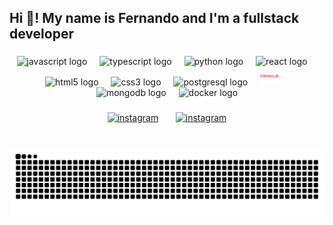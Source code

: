 <h2 align="left">Hi 👋! My name is Fernando and I'm a fullstack developer</h2>

###

<!--
<div align="center">
  <img src="https://github-readme-stats-taupe-sigma.vercel.app/api/top-langs?username=fernando-ravaneli&locale=en&hide_title=false&layout=compact&card_width=320&langs_count=6&theme=dracula&hide_border=true" height="150" alt="languages graph"  />
  <img src="https://github-readme-streak-stats-nine-sandy.vercel.app?user=fernando-ravaneli&theme=dracula&hide_border=true&border_radius=5&mode=weekly&exclude_days=Sun%2CSat" height="150" alt="GitHub Streak" /></a>
</div>
-->

###

<div align="center">
  <img src="https://cdn.jsdelivr.net/gh/devicons/devicon/icons/javascript/javascript-original.svg" height="30" alt="javascript logo"  />
  <img width="12" />
  <img src="https://cdn.jsdelivr.net/gh/devicons/devicon/icons/typescript/typescript-original.svg" height="30" alt="typescript logo"  />
  <img width="12" />
  <img src="https://cdn.jsdelivr.net/gh/devicons/devicon/icons/python/python-original.svg" height="30" alt="python logo"  />
  <img width="12" />
  <img src="https://cdn.simpleicons.org/react/61DAFB" height="30" alt="react logo"  />
  <img width="12" />
  <img src="https://cdn.jsdelivr.net/gh/devicons/devicon/icons/html5/html5-original.svg" height="30" alt="html5 logo"  />
  <img width="12" />
  <img src="https://cdn.jsdelivr.net/gh/devicons/devicon/icons/css3/css3-original.svg" height="30" alt="css3 logo"  />
  <img width="12" />
  <img src="https://cdn.simpleicons.org/postgresql/4169E1" height="30" alt="postgresql logo"  />
  <img width="12" />
  <img src="https://raw.githubusercontent.com/devicons/devicon/master/icons/oracle/oracle-original.svg" height="30" alt="oracle logo"  />
<!--   <img src="https://cdn.simpleicons.org/oracle/F80000" height="30" alt="oracle logo"  /> -->
  <img width="12" />
  <img src="https://cdn.simpleicons.org/mongodb/47A248" height="30" alt="mongodb logo"  />
  <img width="12" />
  <img src="https://cdn.simpleicons.org/docker/2496ED" height="30" alt="docker logo"  />
</div>

###

<p align="center">
  <a href="https://www.linkedin.com/in/fernando-ravaneli/"><img height="35" alt="instagram" title="instagram" src="https://img.shields.io/static/v1?message=LinkedIn&logo=linkedin&label=&color=0077B5&logoColor=white&labelColor=&style=for-the-badge"/></a>
  &#8287;&#8287;&#8287;&#8287;&#8287;
  <a href="https://www.instagram.com/ravaneli_fernando/"><img height="35" alt="instagram" title="instagram" src="https://img.shields.io/static/v1?message=Instagram&logo=instagram&label=&color=E4405F&logoColor=white&labelColor=&style=for-the-badge"/></a>
</p>

###

<br clear="both">

<img src="https://raw.githubusercontent.com/fernando-ravaneli/fernando-ravaneli/output/snake.svg" alt="Snake animation" />

###
